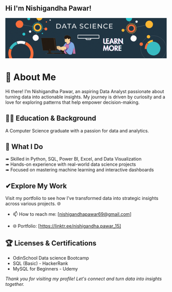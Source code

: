 ## Hi I'm Nishigandha Pawar!

![Banner](assets/banner.gif)

# 💫 About Me

Hi there! I’m Nishigandha Pawar, an aspiring Data Analyst passionate about turning data into actionable insights. My journey is driven by curiosity and a love for exploring patterns that help empower decision-making.


## 👩‍🎓 Education & Background

  A Computer Science graduate with a passion for data and analytics.


## 🌟 What I Do

➠ Skilled in Python, SQL, Power BI, Excel, and Data Visualization  
➠ Hands-on experience with real-world data science projects  
➠ Focused on mastering machine learning and interactive dashboards


## ✔Explore My Work

Visit my portfolio to see how I’ve transformed data into strategic insights across various projects. 🌐


- 📫 How to reach me:
  [nishigandhapawar69@gmail.com]
  

- 🌐 Portfolio:
  [https://linktr.ee/nishigandha.pawar_15]


## 🏆 Licenses & Certifications

- OdinSchool Data science Bootcamp
- SQL (Basic) - HackerRank
- MySQL for Beginners - Udemy

*Thank you for visiting my profile! Let's connect and turn data into insights together.*
